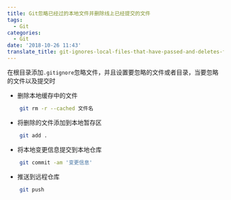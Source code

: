 ```yaml
---
title: Git忽略已经过的本地文件并删除线上已经提交的文件
tags:
  - Git
categories:
  - Git
date: '2018-10-26 11:43'
translate_title: git-ignores-local-files-that-have-passed-and-deletes-files-submitted-online
---
```


在根目录添加`.gitignore`忽略文件，并且设置要忽略的文件或者目录，当要忽略的文件以及提交时

* 删除本地缓存中的文件
```bash
    git rm -r --cached 文件名
```

* 将删除的文件添加到本地暂存区
```bash
    git add .
```

* 将本地变更信息提交到本地仓库
```bash
    git commit -am '变更信息'
```

* 推送到远程仓库
```bash
    git push
```



